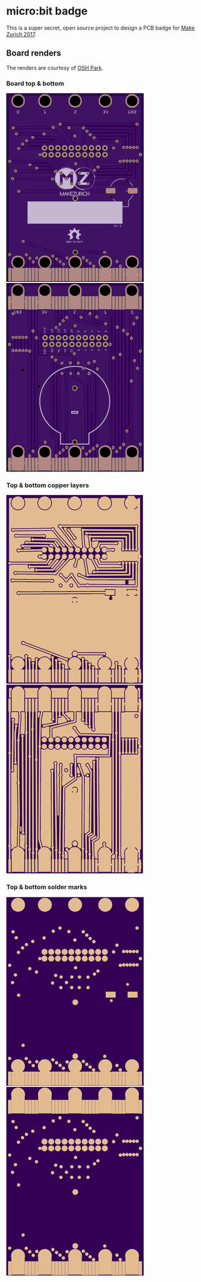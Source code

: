 # micro:bit badge

This is a super secret, open source project to design a PCB badge for [Make Zurich 2017](https://makezurich.ch).

## Board renders

The renders are courtesy of [OSH Park](https://oshpark.com).

### Board top & bottom
![Board top](images/board-top.png) ![Board bottom](images/board-bottom.png)

### Top & bottom copper layers
![Board top](images/top-layer.png) ![Board bottom](images/bottom-layer.png)

### Top & bottom solder marks
![Board top](images/top-solder-mask.png) ![Board bottom](images/bottom-solder-mask.png)

